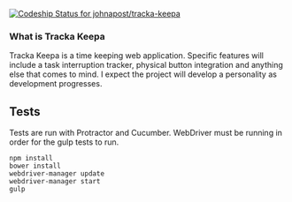 [ ![Codeship Status for johnapost/tracka-keepa](https://codeship.com/projects/4c85bbe0-9151-0132-34f5-6e434ff849c7/status?branch=master)](https://codeship.com/projects/61691)

### What is Tracka Keepa ###

Tracka Keepa is a time keeping web application. Specific features will include a task interruption tracker, physical button integration and anything else that comes to mind. I expect the project will develop a personality as development progresses.

## Tests ##

Tests are run with Protractor and Cucumber. WebDriver must be running in order for the gulp tests to run.

    npm install
    bower install
    webdriver-manager update
    webdriver-manager start
    gulp
